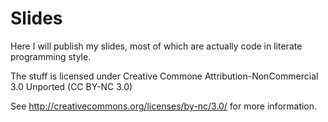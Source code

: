 # Slides

Here I will publish my slides, most of which are actually code in literate programming style.

The stuff is licensed under Creative Commone Attribution-NonCommercial 3.0 Unported (CC BY-NC 3.0)

See http://creativecommons.org/licenses/by-nc/3.0/ for more information.